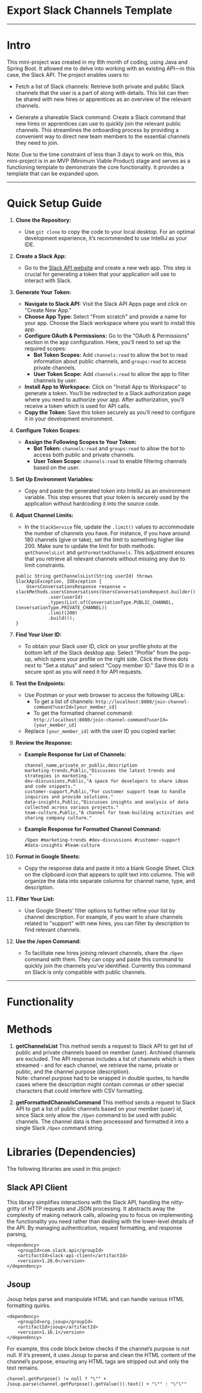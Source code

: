 
# Export Slack Channels Template 
---

# Intro

This mini-project was created in my 6th month of coding, using Java and Spring Boot. It allowed me to delve into working with an existing API—in this case, the Slack API. The project enables users to:

- Fetch a list of Slack channels: Retrieve both private and public Slack channels that the user is a part of along with details. This list can then be shared with new hires or apprentices as an overview of the relevant channels. 

- Generate a shareable Slack command: Create a Slack command that new hires or apprentices can use to quickly join the relevant public channels. This streamlines the onboarding process by providing a convenient way to direct new team members to the essential channels they need to join.

Note: Due to the time constraint of less than 3 days to work on this, this mini-project is in an MVP (Minimum Viable Product) stage and serves as a functioning template to demonstrate the core functionality. It provides a template that can be expanded upon. 


---

# Quick Setup Guide

1. **Clone the Repository:**

   - Use `git clone` to copy the code to your local desktop. For an optimal development experience, it’s recommended to use IntelliJ as your IDE.

2. **Create a Slack App:**

   - Go to the [Slack API website](https://api.slack.com/apps) and create a new web app. This step is crucial for generating a token that your application will use to interact with Slack.

3. **Generate Your Token:**

   - **Navigate to Slack API:** Visit the Slack API Apps page and click on "Create New App."
   - **Choose App Type:** Select "From scratch" and provide a name for your app. Choose the Slack workspace where you want to install this app.
   - **Configure OAuth & Permissions:** Go to the "OAuth & Permissions" section in the app configuration. Here, you’ll need to set up the required scopes:
     - **Bot Token Scopes:** Add `channels:read` to allow the bot to read information about public channels, and `groups:read` to access private channels.
     - **User Token Scope:** Add `channels:read` to allow the app to filter channels by user.
   - **Install App to Workspace:** Click on "Install App to Workspace" to generate a token. You’ll be redirected to a Slack authorization page where you need to authorize your app. After authorization, you’ll receive a token which is used for API calls.
   - **Copy the Token:** Save this token securely as you’ll need to configure it in your development environment.

4. **Configure Token Scopes:**

   - **Assign the Following Scopes to Your Token:**
     - **Bot Token:** `channels:read` and `groups:read` to allow the bot to access both public and private channels.
     - **User Token Scope:** `channels:read` to enable filtering channels based on the user.

5. **Set Up Environment Variables:**

   - Copy and paste the generated token into IntelliJ as an environment variable. This step ensures that your token is securely used by the application without hardcoding it into the source code.

6. **Adjust Channel Limits:**

   - In the `SlackService` file, update the `.limit()` values to accommodate the number of channels you have. For instance, if you have around 180 channels (give or take), set the limit to something higher like 200. Make sure to update the limit for both methods: `getChannelsList` and `getFormattedChannels`. This adjustment ensures that you retrieve all relevant channels without missing any due to limit constraints.

    ```
    public String getChannelsList(String userId) throws SlackApiException, IOException {
        UsersConversationsResponse response = slackMethods.usersConversations(UsersConversationsRequest.builder()
                .user(userId)
                .types(List.of(ConversationType.PUBLIC_CHANNEL, ConversationType.PRIVATE_CHANNEL))
                .limit(200) 
                .build());
    }
    ```

7. **Find Your User ID:**

   - To obtain your Slack user ID, click on your profile photo at the bottom left of the Slack desktop app. Select "Profile" from the pop-up, which opens your profile on the right side. Click the three dots next to "Set a status" and select "Copy member ID." Save this ID in a secure spot as you will need it for API requests.

8. **Test the Endpoints:**

   - Use Postman or your web browser to access the following URLs:
     - To get a list of channels: `http://localhost:8080/join-channel-command?userId=[your_member_id]`
     - To get the formatted channel command: `http://localhost:8080/join-channel-command?userId=[your_member_id]`
   - Replace `[your_member_id]` with the user ID you copied earlier.

9. **Review the Response:**

   - **Example Response for List of Channels:**
     ```
     channel_name,private_or_public,description
     marketing-trends,Public,"Discusses the latest trends and strategies in marketing."
     dev-discussions,Public,"A space for developers to share ideas and code snippets."
     customer-support,Public,"For customer support team to handle inquiries and provide solutions."
     data-insights,Public,"Discusses insights and analysis of data collected across various projects."
     team-culture,Public,"A channel for team-building activities and sharing company culture."
     ```

   - **Example Response for Formatted Channel Command:**
     ```
     /Open #marketing-trends #dev-discussions #customer-support #data-insights #team-culture
     ```

10. **Format in Google Sheets:**

    - Copy the response data and paste it into a blank Google Sheet. Click on the clipboard icon that appears to split text into columns. This will organize the data into separate columns for channel name, type, and description.

11. **Filter Your List:**

    - Use Google Sheets’ filter options to further refine your list by channel description. For example, if you want to share channels related to "support" with new hires, you can filter by description to find relevant channels.

12. **Use the /open Command:**

    - To facilitate new hires joining relevant channels, share the `/Open` command with them. They can copy and paste this command to quickly join the channels you’ve identified. Currently this command on Slack is only compatible with public channels. 


---

# Functionality

# Methods

1. **getChannelsList**
This method sends a request to Slack API to get list of public and private channels based on member (user). Archived channels are excluded. 
The API response includes a list of channels which is then streamed - and for each channel, we retrieve the name, private or public, and the channel purpose (description).  
Note: channel purpose had to be wrapped in double quotes, to handle cases where the description might contain commas or other special characters that could interfere with CSV formatting.

2. **getFormattedChannelsCommand**
This method sends a request to Slack API to get a list of public channels based on your member (user) id, since Slack only allow the `/Open` command to be used with public channels. 
The channel data is then processsed and formatted it into a single Slack `/Open` command string.


# Libraries (Dependencies)

The following libraries are used in this project: 

## Slack API Client 
This library simplifies interactions with the Slack API, handling the nitty-gritty of HTTP requests and JSON processing. It abstracts away the complexity of making network calls, allowing you to focus on implementing the functionality you need rather than dealing with the lower-level details of the API. By managing authentication, request formatting, and response parsing,

```
<dependency>
    <groupId>com.slack.api</groupId>
    <artifactId>slack-api-client</artifactId>
    <version>1.20.0</version>
</dependency>
```

## Jsoup
Jsoup helps parse and manipulate HTML and can handle various HTML formatting quirks. 
```
<dependency>
    <groupId>org.jsoup</groupId>
    <artifactId>jsoup</artifactId>
    <version>1.16.1</version>
</dependency>
```

For example, this code block below checks if the channel’s purpose is not null. If it’s present, it uses Jsoup to parse and clean the HTML content of the channel’s purpose, ensuring any HTML tags are stripped out and only the text remains. 

```
channel.getPurpose() != null ? "\"" + Jsoup.parse(channel.getPurpose().getValue()).text() + "\"" : "\"\""
```
